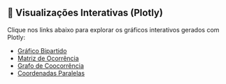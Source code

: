 ## 🔗 Visualizações Interativas (Plotly)

Clique nos links abaixo para explorar os gráficos interativos gerados com Plotly:

- [Gráfico Bipartido](https://thiagonasmto.github.io/PAAC-demonstrative-graphics/bipartite_graph.html)
- [Matriz de Ocorrência](https://thiagonasmto.github.io/PAAC-demonstrative-graphics/occurrence_matrix.html)
- [Grafo de Coocorrência](https://thiagonasmto.github.io/PAAC-demonstrative-graphics/graph.html)
- [Coordenadas Paralelas](https://thiagonasmto.github.io/PAAC-demonstrative-graphics/parallel_coordinates.html)
